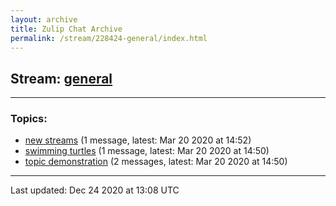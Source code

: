 ```yaml
---
layout: archive
title: Zulip Chat Archive
permalink: /stream/228424-general/index.html
---
```


## Stream: [general](https://claire4ai.github.io/claire-ai.github.io/stream/228424-general/index.html)
---

### Topics:

* [new streams](topic/new.20streams.html) (1 message, latest: Mar 20 2020 at 14:52)
* [swimming turtles](topic/swimming.20turtles.html) (1 message, latest: Mar 20 2020 at 14:50)
* [topic demonstration](topic/topic.20demonstration.html) (2 messages, latest: Mar 20 2020 at 14:50)

<hr><p>Last updated: Dec 24 2020 at 13:08 UTC</p>